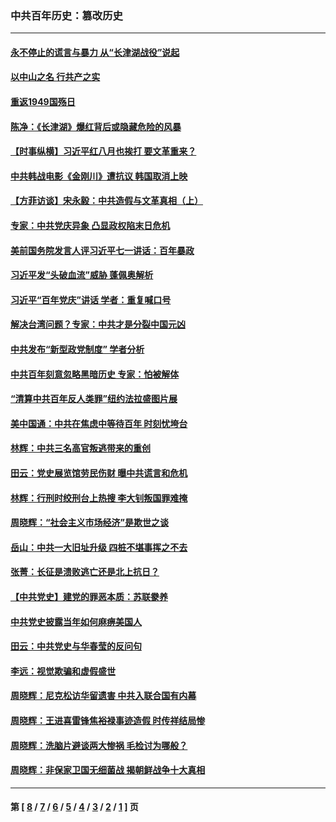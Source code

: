 ### 中共百年历史：篡改历史
---
#### [永不停止的谎言与暴力 从“长津湖战役”说起](../../pages/nf1176115/n13494094.md?10270430) 
#### [以中山之名 行共产之实](../../pages/nf1176115/n13346437.md?10270430) 
#### [重返1949国殇日](../../pages/nf1176115/n13346372.md?10270430) 
#### [陈净：《长津湖》爆红背后或隐藏危险的风暴](../../pages/nf1176115/n13314364.md?10270430) 
#### [【时事纵横】习近平红八月也挨打 要文革重来？](../../pages/nf1176115/n13231393.md?10270430) 
#### [中共韩战电影《金刚川》遭抗议 韩国取消上映](../../pages/nf1176115/n13219114.md?10270430) 
#### [【方菲访谈】宋永毅：中共造假与文革真相（上）](../../pages/nf1176115/n13200760.md?10270430) 
#### [专家：中共党庆异象 凸显政权陷末日危机](../../pages/nf1176115/n13067084.md?10270430) 
#### [美前国务院发言人评习近平七一讲话：百年暴政](../../pages/nf1176115/n13066986.md?10270430) 
#### [习近平发“头破血流”威胁 蓬佩奥解析](../../pages/nf1176115/n13063604.md?10270430) 
#### [习近平“百年党庆”讲话 学者：重复喊口号](../../pages/nf1176115/n13061411.md?10270430) 
#### [解决台湾问题？专家：中共才是分裂中国元凶](../../pages/nf1176115/n13060811.md?10270430) 
#### [中共发布“新型政党制度” 学者分析](../../pages/nf1176115/n13056354.md?10270430) 
#### [中共百年刻意忽略黑暗历史 专家：怕被解体](../../pages/nf1176115/n13056056.md?10270430) 
#### [“清算中共百年反人类罪”纽约法拉盛图片展](../../pages/nf1176115/n13052220.md?10270430) 
#### [美中国通：中共在焦虑中等待百年 时刻忧垮台](../../pages/nf1176115/n13048820.md?10270430) 
#### [林辉：中共三名高官叛逃带来的重创](../../pages/nf1176115/n13035206.md?10270430) 
#### [田云：党史展览馆劳民伤财 曝中共谎言和危机](../../pages/nf1176115/n13033900.md?10270430) 
#### [林辉：行刑时绞刑台上热搜 李大钊叛国罪难掩](../../pages/nf1176115/n13031965.md?10270430) 
#### [周晓辉：“社会主义市场经济”是欺世之谈](../../pages/nf1176115/n13024090.md?10270430) 
#### [岳山：中共一大旧址升级 四桩不堪事挥之不去](../../pages/nf1176115/n13021697.md?10270430) 
#### [张菁：长征是溃败逃亡还是北上抗日？](../../pages/nf1176115/n13020585.md?10270430) 
#### [【中共党史】建党的罪恶本质：苏联豢养](../../pages/nf1176115/n13011888.md?10270430) 
#### [中共党史披露当年如何麻痹美国人](../../pages/nf1176115/n12966400.md?10270430) 
#### [田云：中共党史与华春莹的反问句](../../pages/nf1176115/n12765178.md?10270430) 
#### [李远：视觉欺骗和虚假盛世](../../pages/nf1176115/n12993376.md?10270430) 
#### [周晓辉：尼克松访华留遗害 中共入联合国有内幕](../../pages/nf1176115/n12991422.md?10270430) 
#### [周晓辉：王进喜雷锋焦裕禄事迹造假 时传祥结局惨](../../pages/nf1176115/n12985497.md?10270430) 
#### [周晓辉：洗脑片避谈两大惨祸 毛检讨为哪般？](../../pages/nf1176115/n12971285.md?10270430) 
#### [周晓辉：非保家卫国无细菌战 揭朝鲜战争十大真相](../../pages/nf1176115/n12954161.md?10270430) 

---
#### 第 [ [8](./8.md?10270430) / [7](./7.md?10270430) / [6](./6.md?10270430) / [5](./5.md?10270430) / [4](./4.md?10270430) / [3](./3.md?10270430) / [2](./2.md?10270430) / [1](./1.md?10270430) ] 页
